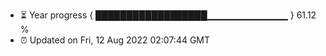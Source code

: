 - ⏳ Year progress { ██████████████████▁▁▁▁▁▁▁▁▁▁▁▁ } 61.12 %
- ⏰ Updated on Fri, 12 Aug 2022 02:07:44 GMT

